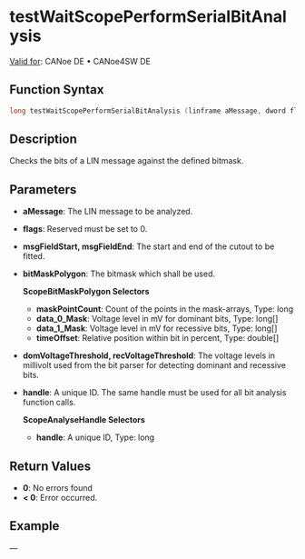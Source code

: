 # testWaitScopePerformSerialBitAnalysis

[Valid for](../../../Shared/FeatureAvailability.md):  CANoe DE • CANoe4SW DE

## Function Syntax

```c
long testWaitScopePerformSerialBitAnalysis (linframe aMessage, dword flags, dword msgFieldStart, dword msgFieldEnd, ScopeBitMaskPolygon bitMaskPolygon, long domVoltageThreshold , long recVoltageThreshold, ScopeAnalyseHandle handle);
```

## Description

Checks the bits of a LIN message against the defined bitmask.

## Parameters

- **aMessage**: The LIN message to be analyzed.
- **flags**: Reserved must be set to 0.
- **msgFieldStart, msgFieldEnd**: The start and end of the cutout to be fitted.
- **bitMaskPolygon**: The bitmask which shall be used.

  **ScopeBitMaskPolygon Selectors**

  - **maskPointCount**: Count of the points in the mask-arrays, Type: long
  - **data_0_Mask**: Voltage level in mV for dominant bits, Type: long[]
  - **data_1_Mask**: Voltage level in mV for recessive bits, Type: long[]
  - **timeOffset**: Relative position within bit in percent, Type: double[]

- **domVoltageThreshold, recVoltageThreshold**: The voltage levels in millivolt used from the bit parser for detecting dominant and recessive bits.
- **handle**: A unique ID. The same handle must be used for all bit analysis function calls.

  **ScopeAnalyseHandle Selectors**

  - **handle**: A unique ID, Type: long

## Return Values

- **0**: No errors found
- **\< 0**: Error occurred.

## Example

—
